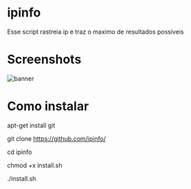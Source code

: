 # ipinfo
 Esse script rastreia ip e traz o maximo de resultados possiveis
 
# Screenshots
<img src="https://user-images.githubusercontent.com/88547689/130147953-1dcc2f10-67ee-48c7-99c3-487dcab19f70.png" alt="banner" style="max-width:100%;">
 
# Como instalar
apt-get install git
 
git clone https://github.com/ipinfo/
 
cd ipinfo
 
chmod +x install.sh
 
./install.sh
